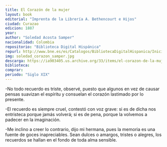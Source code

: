 ```yaml
---
title: El Corazón de la mujer 
layout: book
editorial: "Imprenta de la Librería A. Bethencourt e Hijos"
ciudad: Curazao
edicion: 1887
year: 
author: "Soledad Acosta Samper"
nacionalidad: Colombia
repositorio: "Biblioteca Digital Hispánica"
repurl: http://www.bne.es/es/Catalogos/BibliotecaDigitalHispanica/Inicio/index.html
img: soledad_corazon_samper.jpg
descarga: https://ia903405.us.archive.org/33/items/el-corazon-de-la-mujer-soledad-acosta-samper/El%20coraz%C3%B3n%20de%20la%20mujer%20-%20Soledad%20Acosta%20Samper.pdf
biblioteca: 
comprar: 
periodo: "Siglo XIX"
---
```

 

-No todo recuerdo es triste, observé, puesto que algunos en vez de causar pensas suavizan el espíritu y consuelan el corazón lastimado por lo presente.
 
-El recuerdo es siempre cruel, contestó con voz grave: si es de dicha nos entristeca porque jamás volverá; si es de pena, porque la volvemos a padecer en la imaginación.
 
-Me inclino a creer lo contrario, dijo mi hermana, pues la memoria es una fuente de goces inapreciables. Sean dulces o amargos, tristes o alegres, los recuerdos se hallan en el fondo de toda alma sensible.
